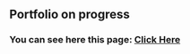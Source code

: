 ## Portfolio on progress

### You can see here this page: [Click Here](https://subratgoogle.github.io/Subrat-Portfolio/.)
